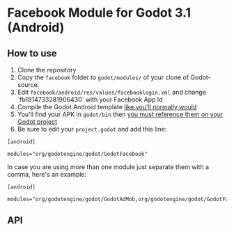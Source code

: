 # Facebook Module for Godot 3.1 (Android)

## How to use
1. Clone the repository
1. Copy the `facebook` folder to `godot/modules/` of your clone of Godot-source.
1. Edit `facebook/android/res/values/facebooklogin.xml` and change ´fb1814733281906430´ with your Facebook App Id
1. Compile the Godot Android template [like you'll normally would](http://docs.godotengine.org/en/latest/development/compiling/compiling_for_android.html)
1. You'll find your APK in `godot/bin` then [you must reference them on your Godot project](http://docs.godotengine.org/en/latest/development/compiling/compiling_for_android.html#using-the-export-templates)
1. Be sure to edit your `project.godot` and add this line:

```
[android]

modules="org/godotengine/godot/GodotFacebook"
```

In case you are using more than one module just separate them with a comma, here's an example:

```
[android]

modules="org/godotengine/godot/GodotAdMob,org/godotengine/godot/GodotFacebook"
```

## API
